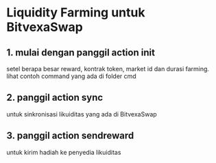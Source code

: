 # Liquidity Farming untuk BitvexaSwap
 

## 1. mulai dengan panggil action init
setel berapa besar reward, kontrak token, market id dan durasi farming.  
lihat contoh command yang ada di folder cmd

## 2. panggil action sync
untuk sinkronisasi likuiditas yang ada di BitvexaSwap

## 3. panggil action sendreward
untuk kirim hadiah ke penyedia likuiditas
